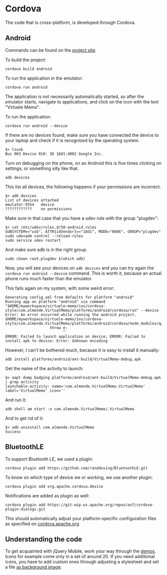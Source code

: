 # Cordova

The code that is cross-platform, is developed through Cordova.

## Android

Commands can be found on the [project site](https://cordova.apache.org/docs/en/3.4.0/guide_platforms_ubuntu_index.md.html).

To build the project:

    cordova build android

To run the application in the emulator:

    cordova run android

The application is not necessarily automatically started, so after the emulator starts, navigate to applications, and click on the icon with the text "Virtuele Memo".

To run the application:

    cordova run android --device

If there are no devices found, make sure you have connected the device to your laptop and check if it is recognized by the operating system.

    $> lsusb
    Bus 003 Device 010: ID 18d1:d002 Google Inc. 

Turn on debugging on the phone, on an Android this is five times clicking on settings, or something silly like that.

    adb devices

This list all devices, the following happens if your permissions are incorrect:

    $> adb devices
    List of devices attached 
    emulator-5554	device
    ????????????	no permissions

Make sure in that case that you have a udev rule with the group "plugdev":

    $> cat /etc/udev/rules.d/50-android.rules 
    SUBSYSTEM=="usb", ATTR{idVendor}=="18d1", MODE="0666", GROUP="plugdev"
    sudo udevadm control --reload-rules
    sudo service udev restart

And make sure adb is in the right group.

    sudo chown root.plugdev $(which adb)

Now, you will see your devices on `adb devices` and you can try again the `cordova run android --device` command. This is worth it, because an actual phone runs much faster than the emulator.

This fails again on my system, with some weird error:

```
Generating config.xml from defaults for platform "android"
Running app on platform "android" via command "$HOME/myworkspace/virtuele-memo/ios/cordova-style/com.almende.VirtualMemo/platforms/android/cordova/run" --device
Error: An error occurred while running the android project.
$HOME/myworkspace/virtuele-memo/ios/cordova-style/com.almende.VirtualMemo/platforms/android/cordova/node_modules/q/q.js:126
                    throw e;
                          ^
ERROR: Failed to launch application on device: ERROR: Failed to install apk to device: Error: Unknown encoding
```

However, I can't be bothered much, because it is easy to install it manually:

    adb install platforms/android/ant-build/VirtualMemo-debug.apk

Get the name of the activity to launch:

    $> aapt dump badging platforms/android/ant-build/VirtualMemo-debug.apk | grep activity
    launchable-activity: name='com.almende.VirtualMemo.VirtualMemo'  label='VirtualMemo' icon=''

And run it:

    adb shell am start -n com.almende.VirtualMemo/.VirtualMemo

And to get rid of it:

    $> adb uninstall com.almende.VirtualMemo
    Success

## BluetoothLE

To support Bluetooth LE, we used a plugin:

    cordova plugin add https://github.com/randdusing/BluetoothLE.git

To know on which type of device we or working, we use another plugin:

    cordova plugin add org.apache.cordova.device

Notifications are added as plugin as well:

    cordova plugin add https://git-wip-us.apache.org/repos/asf/cordova-plugin-dialogs.git

This should automatically adjust your platform-specific configuration files as specified on [cordova.apache.org](https://cordova.apache.org/docs/en/3.0.0/cordova_notification_notification.md.html).

## Understanding the code

To get acquainted with jQuery Mobile, work your way through the [demos](http://demos.jquerymobile.com/1.0.1/docs/about/getting-started.html). Icons for example come only in a set of around 20. If you need additional icons, you have to add custom ones through adjusting a stylesheet and set a file [as background image](http://demos.jquerymobile.com/1.0.1/docs/buttons/buttons-icons.html).



